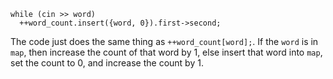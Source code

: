    while (cin >> word)
      ++word_count.insert({word, 0}).first->second;

The code just does the same thing as `++word_count[word];`. If the `word` is in `map`, then increase the count of that word by 1, else insert that word into `map`, set the count to 0, and increase the count by 1.
